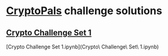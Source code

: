 # [CryptoPals](https://cryptopals.com) challenge solutions

## [Crypto Challenge Set 1](https://cryptopals.com/sets/1)

[Crypto Challenge Set 1.ipynb](Crypto\ Challenge\ Set\ 1.ipynb)
